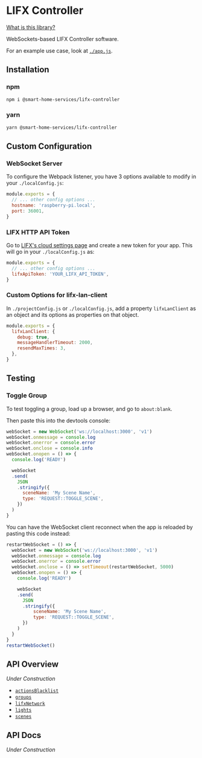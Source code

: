 # LIFX Controller
[What is this library?](https://github.com/Sawtaytoes/Smart-Home-Services/blob/master/README.md)

WebSockets-based LIFX Controller software.

For an example use case, look at [`./app.js`](app.js).

## Installation

### npm
```sh
npm i @smart-home-services/lifx-controller
```

### yarn
```sh
yarn @smart-home-services/lifx-controller
```

## Custom Configuration

### WebSocket Server
To configure the Webpack listener, you have 3 options available to modify in your `./localConfig.js`:

```js
module.exports = {
  // ... other config options ...
  hostname: 'raspberry-pi.local',
  port: 36001,
}
```

### LIFX HTTP API Token
Go to [LIFX's cloud settings page](https://cloud.lifx.com/settings) and create a new token for your app. This will go in your `./localConfig.js` as:

```js
module.exports = {
  // ... other config options ...
  lifxApiToken: 'YOUR_LIFX_API_TOKEN',
}
```

### Custom Options for lifx-lan-client
In `./projectConfig.js` or `./localConfig.js`, add a property `lifxLanClient` as an object and its options as properties on that object.

```js
module.exports = {
  lifxLanClient: {
    debug: true,
    messageHandlerTimeout: 2000,
    resendMaxTimes: 3,
  },
}
```

## Testing

### Toggle Group
To test toggling a group, load up a browser, and go to `about:blank`.

Then paste this into the devtools console:
```js
webSocket = new WebSocket('ws://localhost:3000', 'v1')
webSocket.onmessage = console.log
webSocket.onerror = console.error
webSocket.onclose = console.info
webSocket.onopen = () => {
  console.log('READY')

  webSocket
  .send(
    JSON
    .stringify({
      sceneName: 'My Scene Name',
      type: 'REQUEST::TOGGLE_SCENE',
    })
  )
}
```

You can have the WebSocket client reconnect when the app is reloaded by pasting this code instead:
```js
restartWebSocket = () => {
  webSocket = new WebSocket('ws://localhost:3000', 'v1')
  webSocket.onmessage = console.log
  webSocket.onerror = console.error
  webSocket.onclose = () => setTimeout(restartWebSocket, 5000)
  webSocket.onopen = () => {
    console.log('READY')

    webSocket
    .send(
      JSON
      .stringify({
	      sceneName: 'My Scene Name',
	      type: 'REQUEST::TOGGLE_SCENE',
      })
    )
  }
}
restartWebSocket()
```

## API Overview
*Under Construction*

- [`actionsBlacklist`](#actionsblacklist)
- [`groups`](#groups)
- [`lifxNetwork`](#lifxnetwork)
- [`lights`](#lights)
- [`scenes`](#scenes)

## API Docs
*Under Construction*
